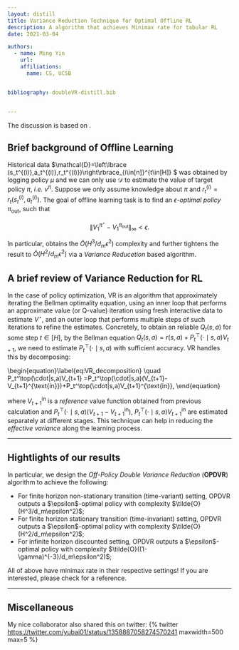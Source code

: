 ```yaml
---
layout: distill
title: Variance Reduction Technique for Optimal Offline RL 
description: A algorithm that achieves Minimax rate for tabular RL
date: 2021-03-04 

authors:
  - name: Ming Yin
    url: 
    affiliations:
      name: CS, UCSB


bibliography: doubleVR-distill.bib


---
```


The discussion is based on <d-cite key="yin2021nearoptimal"></d-cite>.

## Brief background of Offline Learning 


Historical data $\mathcal{D}=\left\lbrace (s_t^{(i)},a_t^{(i)},r_t^{(i)})\right\rbrace_{i\in[n]}^{t\in[H]} $ was obtained by logging policy $\mu$ and we can only use $\mathcal{D}$ to estimate the value of target policy $\pi$, *i.e.* $v^\pi$. Suppose we only assume knowledge about $\pi$ and $r_t^{(i)} = r_t(s_t^{(i)},a_t^{(i)})$. The goal of offline learning task is to find an *$\epsilon$-optimal policy* $\pi_\text{out}$, such that  

$$
\left\lVert V_1^{\pi^\star}-V_1^{\pi_\text{out}}\right\rVert_\infty<\epsilon.
$$

In particular, <d-cite key="yin2021near"></d-cite> obtains the $\tilde{O}(H^3/d_m\epsilon^2)$ complexity and <d-cite key="yin2021nearoptimal"></d-cite> further tightens the result to $\tilde{O}(H^2/d_m\epsilon^2)$ via a *Variance Reducetion* based algorithm.



## A brief review of Variance Reduction for RL 

In the case of policy optimization, VR is an algorithm that approximately iterating the Bellman optimality equation, using an inner loop that performs an approximate value (or Q-value) iteration using fresh interactive data to estimate $V^\star$, and an outer loop that performs multiple steps of such iterations to refine the estimates. Concretely, to obtain an reliable $Q_t(s,a)$ for some step $t\in[H]$, by the Bellman equation $Q_t(s,a)=r(s,a)+P_t^\top(\cdot \mid s,a)V_{t+1}$, we need to estimate $P_t^\top(\cdot\mid s,a)$ with sufficient accuracy. VR handles this by decomposing:


\begin{equation}\label{eq:VR_decomposition}
    \quad P_t^\top(\cdot|s,a)V_{t+1} 
     =P_t^\top(\cdot|s,a)(V_{t+1}-V_{t+1}^{\text{in}})+P_t^\top(\cdot|s,a)V_{t+1}^{\text{in}},
\end{equation}


where $V_{t+1}^{\text{in}}$ is a *reference* value function obtained from previous calculation and $P_t^\top(\cdot\mid s,a)(V_{t+1}-V_{t+1}^{\text{in}})$, $P_t^\top(\cdot\mid s,a)V_{t+1}^{\text{in}}$ are estimated separately at different stages. This technique can help in reducing the *effective variance* along the learning process.




****

## Hightlights of our results

In particular, we design the *Off-Policy Double Variance Reduction* (**OPDVR**) algorithm to achieve the following:

<ul>
    <li>For finite horizon non-stationary transition (time-variant) setting, OPDVR outputs a $\epsilon$-optimal policy with complexity $\tilde{O}(H^3/d_m\epsilon^2)$;
   </li>
    <li>
    For finite horizon stationary transition (time-invariant) setting, OPDVR outputs a $\epsilon$-optimal policy with complexity $\tilde{O}(H^2/d_m\epsilon^2)$;
    </li>
    <li>
    	For infinite horizon discounted setting, OPDVR outputs a $\epsilon$-optimal policy with complexity $\tilde{O}((1-\gamma)^{-3}/d_m\epsilon^2)$;
	</li>
</ul>
All of above have minimax rate in their respective settings! If you are interested, please check <d-cite key="yin2021nearoptimal"></d-cite> for a reference. 


****

## Miscellaneous

My nice collaborator also shared this on twitter: 
{% twitter https://twitter.com/yubai01/status/1358887058274570241 maxwidth=500 max=5 %}